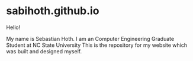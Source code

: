 # sabihoth.github.io
Hello!

My name is Sebastian Hoth. I am an Computer Engineering Graduate Student at NC State University
This is the repository for my website which was built and designed myself.

